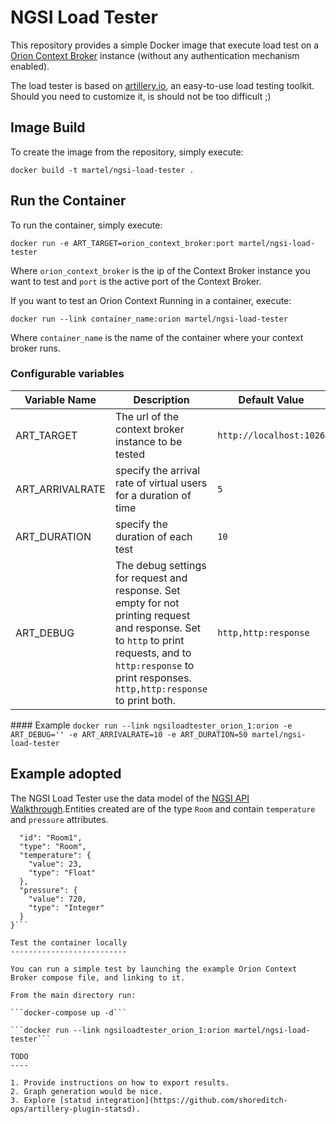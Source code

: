 NGSI Load Tester
================

This repository provides a simple Docker image that execute load test on a [Orion Context Broker](https://fiware-orion.readthedocs.io/en/master/) instance (without any authentication mechanism enabled).

The load tester is based on [artillery.io](https://artillery.io), an easy-to-use load testing toolkit. Should you need to customize it, is should not be too difficult ;)

Image Build
-----------
To create the image from the repository, simply execute:

```docker build -t martel/ngsi-load-tester .```

Run the Container
----------------
To run the container, simply execute:

```docker run -e ART_TARGET=orion_context_broker:port martel/ngsi-load-tester```

Where `orion_context_broker` is the ip of the Context Broker instance you want to test and `port` is the active port of the Context Broker.

If you want to test an Orion Context Running in a container, execute:

```docker run --link container_name:orion martel/ngsi-load-tester```

Where `container_name` is the name of the container where your context broker runs.

### Configurable variables

| Variable Name | Description | Default Value  |
| ------------- |-------------------| -----|
| ART_TARGET    | The url of the context broker instance to be tested | `http://localhost:1026` |
| ART_ARRIVALRATE | specify the arrival rate of virtual users for a duration of time     | `5` |
| ART_DURATION | specify the duration of each test      | `10` |
| ART_DEBUG | The debug settings for request and response. Set empty for not printing request and response. Set to `http` to print requests, and to `http:response` to print responses.  `http,http:response` to print both.  | `http,http:response` |

#### Example
```docker run --link ngsiloadtester_orion_1:orion -e ART_DEBUG='' -e ART_ARRIVALRATE=10 -e ART_DURATION=50 martel/ngsi-load-tester```


Example adopted
---------------

The NGSI Load Tester use the data model of the [NGSI API Walkthrough](https://fiware-orion.readthedocs.io/en/master/user/walkthrough_apiv2/index.html#entity-creation).Entities created are of the type `Room` and contain `temperature` and `pressure` attributes.

```{
  "id": "Room1",
  "type": "Room",
  "temperature": {
    "value": 23,
    "type": "Float"
  },
  "pressure": {
    "value": 720,
    "type": "Integer"
  }
}```

Test the container locally
--------------------------

You can run a simple test by launching the example Orion Context Broker compose file, and linking to it.

From the main directory run:

```docker-compose up -d```

```docker run --link ngsiloadtester_orion_1:orion martel/ngsi-load-tester```

TODO
----

1. Provide instructions on how to export results.
2. Graph generation would be nice.
3. Explore [statsd integration](https://github.com/shoreditch-ops/artillery-plugin-statsd).
